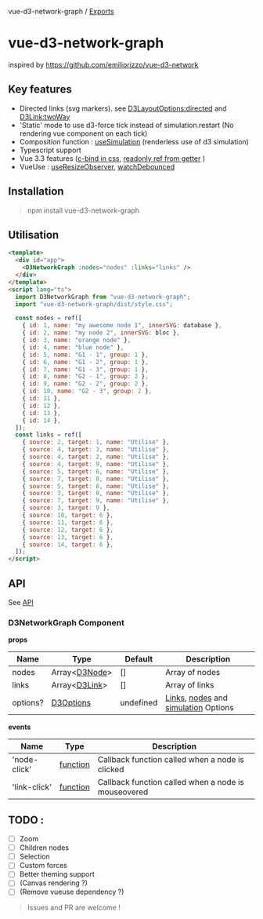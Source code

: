 vue-d3-network-graph / [Exports](docs/modules.md)

# vue-d3-network-graph

inspired by https://github.com/emiliorizzo/vue-d3-network

## Key features

- Directed links (svg markers). see [D3LayoutOptions:directed](docs/modules.md#d3layoutoptions) and [D3Link:twoWay](docs/modules.md#d3link)
- 'Static' mode to use d3-force tick instead of simulation.restart (No rendering vue component on each tick)
- Composition function : [useSimulation](docs/modules.md#usesimulation) (renderless use of d3 simulation)
- Typescript support
- Vue 3.3 features ([c-bind in css](https://vuejs.org/api/sfc-css-features.html#v-bind-in-css), [readonly ref from getter](https://vuejs.org/api/reactivity-utilities.html#toref) )
- VueUse : [useResizeObserver](https://vueuse.org/core/useResizeObserver/), [watchDebounced](https://vueuse.org/shared/watchDebounced/#watchdebounced)

## Installation

> npm install vue-d3-network-graph

## Utilisation

```html
<template>
  <div id="app">
    <D3NetworkGraph :nodes="nodes" :links="links" />
  </div>
</template>
<script lang="ts">
  import D3NetworkGraph from "vue-d3-network-graph";
  import "vue-d3-network-graph/dist/style.css";

  const nodes = ref([
    { id: 1, name: "my awesome node 1", innerSVG: database },
    { id: 2, name: "my node 2", innerSVG: bloc },
    { id: 3, name: "orange node" },
    { id: 4, name: "blue node" },
    { id: 5, name: "G1 - 1", group: 1 },
    { id: 6, name: "G1 - 2", group: 1 },
    { id: 7, name: "G1 - 3", group: 1 },
    { id: 8, name: "G2 - 1", group: 2 },
    { id: 9, name: "G2 - 2", group: 2 },
    { id: 10, name: "G2 - 3", group: 2 },
    { id: 11 },
    { id: 12 },
    { id: 13 },
    { id: 14 },
  ]);
  const links = ref([
    { source: 2, target: 1, name: "Utilise" },
    { source: 4, target: 3, name: "Utilise" },
    { source: 4, target: 2, name: "Utilise" },
    { source: 4, target: 9, name: "Utilise" },
    { source: 5, target: 6, name: "Utilise" },
    { source: 7, target: 8, name: "Utilise" },
    { source: 5, target: 8, name: "Utilise" },
    { source: 3, target: 8, name: "Utilise" },
    { source: 7, target: 9, name: "Utilise" },
    { source: 3, target: 9 },
    { source: 10, target: 6 },
    { source: 11, target: 6 },
    { source: 12, target: 6 },
    { source: 13, target: 6 },
    { source: 14, target: 6 },
  ]);
</script>
```

## API

See [API](docs/modules.md)

### D3NetworkGraph Component

**props**

| Name     | Type                                    | Default   | Description                                                                                                                                  |
| -------- | --------------------------------------- | --------- | -------------------------------------------------------------------------------------------------------------------------------------------- |
| nodes    | Array<[D3Node](docs/modules.md#d3node)> | []        | Array of nodes                                                                                                                               |
| links    | Array<[D3Link](docs/modules.md#d3link)> | []        | Array of links                                                                                                                               |
| options? | [D3Options](docs/modules.md#d3options)  | undefined | [Links](docs/modules.md#d3linkoptions), [nodes](docs/modules.md#d3nodeoptions) and [simulation](docs/modules.md#d3simulationoptions) Options |

**events**

| Name         | Type                                           | Description                                         |
| ------------ | ---------------------------------------------- | --------------------------------------------------- |
| 'node-click' | [function](docs/modules.md#d3neworkgraphemits) | Callback function called when a node is clicked     |
| 'link-click' | [function](docs/modules.md#d3neworkgraphemits) | Callback function called when a node is mouseovered |

## TODO :

- [ ] Zoom
- [ ] Children nodes
- [ ] Selection
- [ ] Custom forces
- [ ] Better theming support
- [ ] (Canvas rendering ?)
- [ ] (Remove vueuse dependency ?)

> Issues and PR are welcome !
